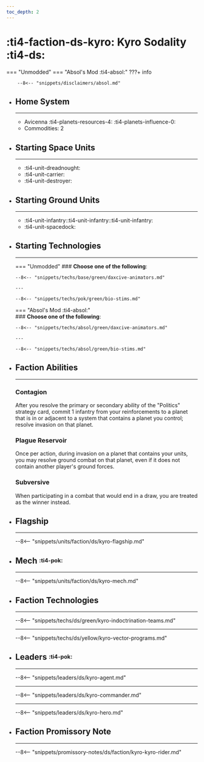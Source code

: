 ```yaml
---
toc_depth: 2
---
```


# :ti4-faction-ds-kyro: Kyro Sodality :ti4-ds:
=== "Unmodded"
=== "Absol's Mod :ti4-absol:" 
    ???+ info

        --8<-- "snippets/disclaimers/absol.md"

<div class="grid cards" markdown>

-   ## __Home System__

    ---

    * Avicenna :ti4-planets-resources-4: :ti4-planets-influence-0:
    * Commodities: 2

</div>

<div class="grid cards" markdown>

-   ## __Starting Space Units__

    ---

    * :ti4-unit-dreadnought:
    * :ti4-unit-carrier:
    * :ti4-unit-destroyer:

-   ## __Starting Ground Units__

    ---

    * :ti4-unit-infantry::ti4-unit-infantry::ti4-unit-infantry:
    * :ti4-unit-spacedock:

-   ## __Starting Technologies__

    ---
    === "Unmodded"
        ### **Choose one of the following**:

        --8<-- "snippets/techs/base/green/daxcive-animators.md"

        ---

        --8<-- "snippets/techs/pok/green/bio-stims.md"

    === "Absol's Mod :ti4-absol:"  
        ### **Choose one of the following**:
        
        --8<-- "snippets/techs/absol/green/daxcive-animators.md"

        ---

        --8<-- "snippets/techs/absol/green/bio-stims.md"

-   ## __Faction Abilities__

    ---
    ### **Contagion**
    
    After you resolve the primary or secondary ability of the "Politics" strategy card, commit 1 infantry from your reinforcements to a planet that is in or adjacent to a system that contains a planet you control; resolve invasion on that planet.

    ### **Plague Reservoir**
    
    Once per action, during invasion on a planet that contains your units, you may resolve ground combat on that planet, even if it does not contain another player's ground forces.

    ### **Subversive**
    
    When participating in a combat that would end in a draw, you are treated as the winner instead.

-   ## __Flagship__

    ---
    --8<-- "snippets/units/faction/ds/kyro-flagship.md"

-   ## __Mech__ <sup><sub>:ti4-pok:</sub></sup>

    ---
    --8<-- "snippets/units/faction/ds/kyro-mech.md"

</div>

<div class="grid cards" markdown>

-   ## __Faction Technologies__

    ---

    --8<-- "snippets/techs/ds/green/kyro-indoctrination-teams.md"

    ---

    --8<-- "snippets/techs/ds/yellow/kyro-vector-programs.md"


-   ## __Leaders__ <sup><sub>:ti4-pok:</sub></sup>

    ---
    
    --8<-- "snippets/leaders/ds/kyro-agent.md"

    ---

    --8<-- "snippets/leaders/ds/kyro-commander.md"

    ---

    --8<-- "snippets/leaders/ds/kyro-hero.md"

-   ## __Faction Promissory Note__

    ---
    --8<-- "snippets/promissory-notes/ds/faction/kyro-kyro-rider.md"

</div>
